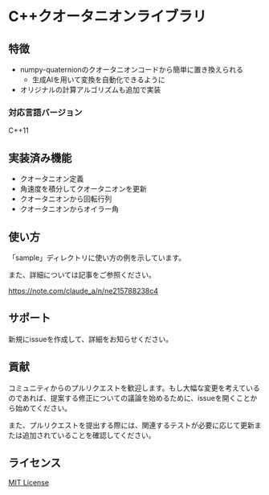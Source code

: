 # C++クオータニオンライブラリ

## 特徴

- numpy-quaternionのクオータニオンコードから簡単に置き換えられる
  - 生成AIを用いて変換を自動化できるように
- オリジナルの計算アルゴリズムも追加で実装

### 対応言語バージョン

C++11

## 実装済み機能

- クオータニオン定義
- 角速度を積分してクオータニオンを更新
- クオータニオンから回転行列
- クオータニオンからオイラー角

## 使い方

「sample」ディレクトリに使い方の例を示しています。

また、詳細については記事をご参照ください。

https://note.com/claude_a/n/ne215788238c4


## サポート

新規にissueを作成して、詳細をお知らせください。

## 貢献

コミュニティからのプルリクエストを歓迎します。もし大幅な変更を考えているのであれば、提案する修正についての議論を始めるために、issueを開くことから始めてください。

また、プルリクエストを提出する際には、関連するテストが必要に応じて更新または追加されていることを確認してください。

## ライセンス

[MIT License](./LICENSE.txt)
